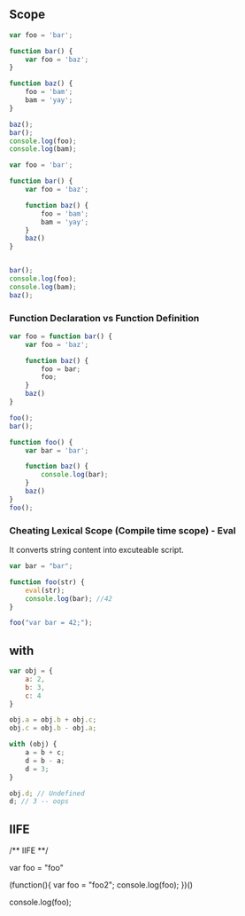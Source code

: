 ## Scope
```js
var foo = 'bar';

function bar() {
    var foo = 'baz';
}

function baz() {
    foo = 'bam';
    bam = 'yay';
}

baz();
bar();
console.log(foo);
console.log(bam);
```

```js
var foo = 'bar';

function bar() {
    var foo = 'baz';

    function baz() {
        foo = 'bam';
        bam = 'yay';
    }
    baz()
}


bar();
console.log(foo);
console.log(bam);
baz();
```
### Function Declaration vs Function Definition

```js
var foo = function bar() {
    var foo = 'baz';

    function baz() {
        foo = bar;
        foo;
    }
    baz()
}

foo();
bar();
```

```js
function foo() {
    var bar = 'bar';

    function baz() {
        console.log(bar);
    }
    baz()
}
foo();
```

### Cheating Lexical Scope (Compile time scope) - Eval
It converts string content into excuteable script.

```js
var bar = "bar";

function foo(str) {
    eval(str);
    console.log(bar); //42
}

foo("var bar = 42;");
```

## with

```js
var obj = {
    a: 2,
    b: 3,
    c: 4
}

obj.a = obj.b + obj.c;
obj.c = obj.b - obj.a;

with (obj) {
    a = b + c;
    d = b - a;
    d = 3;
}

obj.d; // Undefined
d; // 3 -- oops
```
## IIFE
/** IIFE **/

var foo = "foo"

(function(){
    var foo = "foo2"; 
    console.log(foo); 
})()

console.log(foo);
